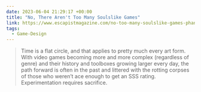 ```yaml
---
date: 2023-06-04 21:29:17 +00:00
title: "No, There Aren't Too Many Soulslike Games"
link: https://www.escapistmagazine.com/no-too-many-soulslike-games-phantom-blade-zero/
tags:
  - Game-Design
---
```


> Time is a flat circle, and that applies to pretty much every art form. With video games becoming more and more complex (regardless of genre) and their history and toolboxes growing larger every day, the path forward is often in the past and littered with the rotting corpses of those who weren’t ace enough to get an SSS rating. Experimentation requires sacrifice.
